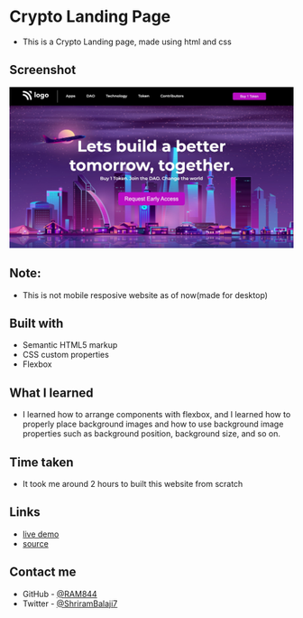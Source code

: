 # Crypto Landing Page

- This is a Crypto Landing  page, made using html and css 



## Screenshot

![screenshot](./screenshot.png)

## Note:
- This is not mobile resposive website as of now(made for desktop)

## Built with

- Semantic HTML5 markup
- CSS custom properties
- Flexbox


## What I learned
- I learned how to arrange components with flexbox, and I learned how to properly place background images and how to use background image properties such as background position, background size, and so on.

## Time taken
- It took me around 2 hours to built this website from scratch

## Links
- [live demo](https://crypto-landing-page-by-shriram.netlify.app/)
- [source](https://github.com/RAM844/Crypto-Landing-page)


## Contact me
- GitHub - [@RAM844](https://github.com/RAM844)
- Twitter - [@ShriramBalaji7](https://www.twitter.com/ShriramBalaji7)
